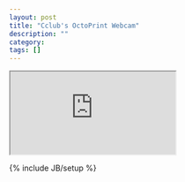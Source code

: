 ```yaml
---
layout: post
title: "Cclub's OctoPrint Webcam"
description: ""
category: 
tags: []
---
```

<iframe src="http://www.w3schools.com">
</iframe>

{% include JB/setup %}
